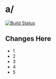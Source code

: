 # a/

[![Build Status](https://dev.azure.com/julie-msft/Public%20Demos/_apis/build/status/azure-devops-monorepo%20(service%20A)?branchName=master)](https://dev.azure.com/julie-msft/Public%20Demos/_build/latest?definitionId=10&branchName=master)

## Changes Here

- 1
- 2
- 3
- 4
- 5 
